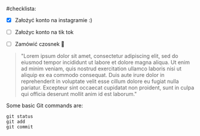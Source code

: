#checklista:

- [x] Założyć konto na instagramie :)
- [ ] Założyc konto na tik tok
- [ ] Zamówić czosnek :tada:


> "Lorem ipsum dolor sit amet, consectetur adipiscing elit, sed do eiusmod tempor incididunt ut labore et dolore magna aliqua. Ut enim ad minim veniam, quis nostrud exercitation ullamco laboris nisi ut aliquip ex ea commodo consequat. Duis aute irure dolor in reprehenderit in voluptate velit esse cillum dolore eu fugiat nulla pariatur. Excepteur sint occaecat cupidatat non proident, sunt in culpa qui officia deserunt mollit anim id est laborum."


Some basic Git commands are:
```
git status
git add
git commit
```
